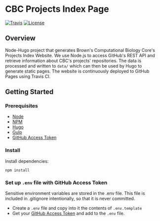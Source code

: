 # CBC Projects Index Page


[![Travis](https://img.shields.io/travis/compbiocore/cbc-projects-index.svg?style=flat-square)](https://travis-ci.org/compbiocore/projects-index-page)
[![License](https://img.shields.io/badge/license-MIT-orange.svg?style=flat-square)](LINK)

## Overview
Node-Hugo project that generates Brown's Computational Biology Core's Projects Index Website.
We use Node.js to access GitHub's REST API and retrieve information about CBC's projects' repositories. The data is processed and written to `data/` which can then be used by Hugo to generate static pages.
The website is continuously deployed to GitHub Pages using Travis CI.

## Getting Started

### Prerequisites

- [Node](https://nodejs.org)
- [NPM](https://www.npmjs.org)
- [Hugo](https://gohugo.io)
- [Gulp](https://gulpjs.com)
- [GitHub Access Token](https://help.github.com/articles/creating-a-personal-access-token-for-the-command-line/)


### Install
Install dependencies:
```
npm install
```

### Set up `.env` file with GitHub Access Token
Sensitive environment variables are stored in the .env file. This file is included in .gitignore intentionally, so that it is never committed.
- Create a `.env` file and copy into it the contents of `.env.template`
- Get your [GitHub Access Token](https://help.github.com/articles/creating-a-personal-access-token-for-the-command-line/) and add to the `.env` file.
